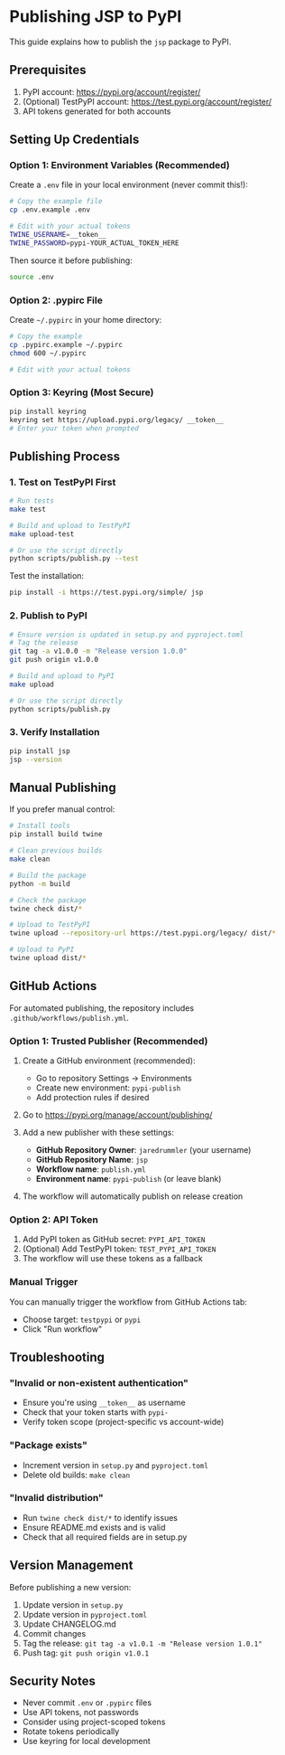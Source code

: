 # Publishing JSP to PyPI

This guide explains how to publish the `jsp` package to PyPI.

## Prerequisites

1. PyPI account: https://pypi.org/account/register/
2. (Optional) TestPyPI account: https://test.pypi.org/account/register/
3. API tokens generated for both accounts

## Setting Up Credentials

### Option 1: Environment Variables (Recommended)

Create a `.env` file in your local environment (never commit this!):

```bash
# Copy the example file
cp .env.example .env

# Edit with your actual tokens
TWINE_USERNAME=__token__
TWINE_PASSWORD=pypi-YOUR_ACTUAL_TOKEN_HERE
```

Then source it before publishing:
```bash
source .env
```

### Option 2: .pypirc File

Create `~/.pypirc` in your home directory:

```bash
# Copy the example
cp .pypirc.example ~/.pypirc
chmod 600 ~/.pypirc

# Edit with your actual tokens
```

### Option 3: Keyring (Most Secure)

```bash
pip install keyring
keyring set https://upload.pypi.org/legacy/ __token__
# Enter your token when prompted
```

## Publishing Process

### 1. Test on TestPyPI First

```bash
# Run tests
make test

# Build and upload to TestPyPI
make upload-test

# Or use the script directly
python scripts/publish.py --test
```

Test the installation:
```bash
pip install -i https://test.pypi.org/simple/ jsp
```

### 2. Publish to PyPI

```bash
# Ensure version is updated in setup.py and pyproject.toml
# Tag the release
git tag -a v1.0.0 -m "Release version 1.0.0"
git push origin v1.0.0

# Build and upload to PyPI
make upload

# Or use the script directly
python scripts/publish.py
```

### 3. Verify Installation

```bash
pip install jsp
jsp --version
```

## Manual Publishing

If you prefer manual control:

```bash
# Install tools
pip install build twine

# Clean previous builds
make clean

# Build the package
python -m build

# Check the package
twine check dist/*

# Upload to TestPyPI
twine upload --repository-url https://test.pypi.org/legacy/ dist/*

# Upload to PyPI
twine upload dist/*
```

## GitHub Actions

For automated publishing, the repository includes `.github/workflows/publish.yml`.

### Option 1: Trusted Publisher (Recommended)

1. Create a GitHub environment (recommended):
   - Go to repository Settings → Environments
   - Create new environment: `pypi-publish`
   - Add protection rules if desired

2. Go to https://pypi.org/manage/account/publishing/
3. Add a new publisher with these settings:
   - **GitHub Repository Owner**: `jaredrummler` (your username)
   - **GitHub Repository Name**: `jsp`
   - **Workflow name**: `publish.yml`
   - **Environment name**: `pypi-publish` (or leave blank)
4. The workflow will automatically publish on release creation

### Option 2: API Token

1. Add PyPI token as GitHub secret: `PYPI_API_TOKEN`
2. (Optional) Add TestPyPI token: `TEST_PYPI_API_TOKEN`
3. The workflow will use these tokens as a fallback

### Manual Trigger

You can manually trigger the workflow from GitHub Actions tab:
- Choose target: `testpypi` or `pypi`
- Click "Run workflow"

## Troubleshooting

### "Invalid or non-existent authentication"
- Ensure you're using `__token__` as username
- Check that your token starts with `pypi-`
- Verify token scope (project-specific vs account-wide)

### "Package exists"
- Increment version in `setup.py` and `pyproject.toml`
- Delete old builds: `make clean`

### "Invalid distribution"
- Run `twine check dist/*` to identify issues
- Ensure README.md exists and is valid
- Check that all required fields are in setup.py

## Version Management

Before publishing a new version:

1. Update version in `setup.py`
2. Update version in `pyproject.toml`  
3. Update CHANGELOG.md
4. Commit changes
5. Tag the release: `git tag -a v1.0.1 -m "Release version 1.0.1"`
6. Push tag: `git push origin v1.0.1`

## Security Notes

- Never commit `.env` or `.pypirc` files
- Use API tokens, not passwords
- Consider using project-scoped tokens
- Rotate tokens periodically
- Use keyring for local development